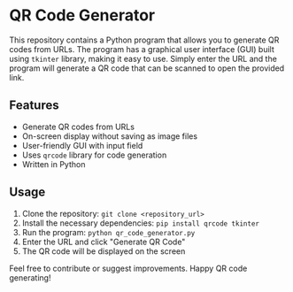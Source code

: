 # QR Code Generator

This repository contains a Python program that allows you to generate QR codes from URLs. The program has a graphical user interface (GUI) built using `tkinter` library, making it easy to use. Simply enter the URL and the program will generate a QR code that can be scanned to open the provided link.

## Features

- Generate QR codes from URLs
- On-screen display without saving as image files
- User-friendly GUI with input field
- Uses `qrcode` library for code generation
- Written in Python

## Usage

1. Clone the repository: `git clone <repository_url>`
2. Install the necessary dependencies: `pip install qrcode tkinter`
3. Run the program: `python qr_code_generator.py`
4. Enter the URL and click "Generate QR Code"
5. The QR code will be displayed on the screen

Feel free to contribute or suggest improvements. Happy QR code generating!

